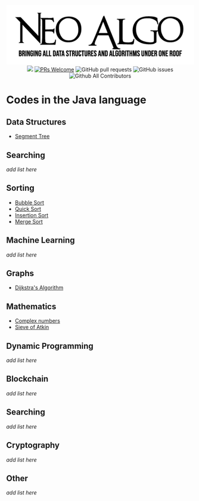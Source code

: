 <p align="center">
    <img src="img/neo_algo.png"><br>
    <img src="https://img.shields.io/github/license/tesseractcoding/neoalgo?style=flat">
    <a href="http://makeapullrequest.com" target="_blank"><img src="https://img.shields.io/badge/PRs-welcome-brightgreen.svg?style=flat" alt="PRs Welcome"></a>
    <img alt="GitHub pull requests" src="https://img.shields.io/github/issues-pr/tesseractcoding/neoalgo">
    <img alt="GitHub issues" src="https://img.shields.io/github/issues/tesseractcoding/neoalgo">
    <img alt="Github All Contributors" src="https://img.shields.io/github/all-contributors/tesseractcoding/neoalgo">
</p>

# Codes in the Java language

## Data Structures
* [Segment Tree](SegmentTree.java)

## Searching
_add list here_

## Sorting
* [Bubble Sort](BubbleSort.java)
* [Quick Sort](QuickSort.java)
* [Insertion Sort](InsertionSort.java)
* [Merge Sort](Merge_sort.java)

## Machine Learning
_add list here_

## Graphs
* [Dijkstra's Algorithm](Dijkstra.java)

## Mathematics
* [Complex numbers](Complex.java)
* [Sieve of Atkin](sieveOfAtkin.java)

## Dynamic Programming
_add list here_

## Blockchain
_add list here_

## Searching
_add list here_

## Cryptography
_add list here_

## Other
_add list here_
